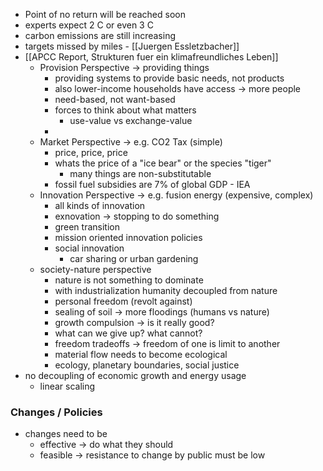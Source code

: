 - Point of no return will be reached soon
- experts expect 2 C or even 3 C
- carbon emissions are still increasing
- targets missed by miles - [[Juergen Essletzbacher]]
- [[APCC Report, Strukturen fuer ein klimafreundliches Leben]]
	- Provision Perspective -> providing things
		- providing systems to provide basic needs, not products
		- also lower-income households have access -> more people
		- need-based, not want-based
		- forces to think about what matters
			- use-value vs exchange-value
		- 
	- Market Perspective -> e.g. CO2 Tax (simple)
		- price, price, price
		- whats the price of a "ice bear" or the species "tiger"
			- many things are non-substitutable
		- fossil fuel subsidies are 7% of global GDP - IEA
	- Innovation Perspective -> e.g. fusion energy (expensive, complex)
		- all kinds of innovation 
		- exnovation -> stopping to do something
		- green transition
		- mission oriented innovation policies
		- social innovation
			- car sharing or urban gardening
	- society-nature perspective
		- nature is not something to dominate
		- with industrialization humanity decoupled from nature
		- personal freedom (revolt against)
		- sealing of soil -> more floodings (humans vs nature)
		- growth compulsion -> is it really good?
		- what can we give up? what cannot?
		- freedom tradeoffs -> freedom of one is limit to another
		- material flow needs to become ecological
		- ecology, planetary boundaries, social justice
- no decoupling of economic growth and energy usage
	- linear scaling
### Changes / Policies
- changes need to be
	- effective -> do what they should
	- feasible -> resistance to change by public must be low